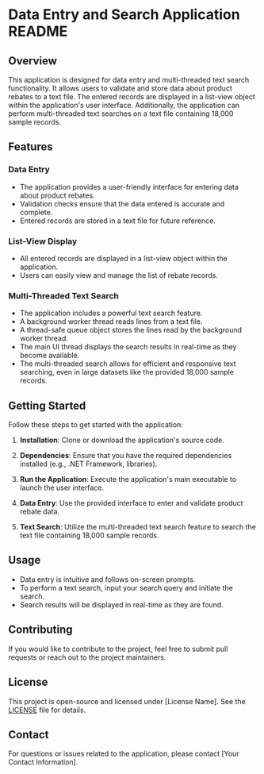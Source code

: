 
# Data Entry and Search Application README

## Overview

This application is designed for data entry and multi-threaded text search functionality. It allows users to validate and store data about product rebates to a text file. The entered records are displayed in a list-view object within the application's user interface. Additionally, the application can perform multi-threaded text searches on a text file containing 18,000 sample records.

## Features

### Data Entry

- The application provides a user-friendly interface for entering data about product rebates.
- Validation checks ensure that the data entered is accurate and complete.
- Entered records are stored in a text file for future reference.

### List-View Display

- All entered records are displayed in a list-view object within the application.
- Users can easily view and manage the list of rebate records.

### Multi-Threaded Text Search

- The application includes a powerful text search feature.
- A background worker thread reads lines from a text file.
- A thread-safe queue object stores the lines read by the background worker thread.
- The main UI thread displays the search results in real-time as they become available.
- The multi-threaded search allows for efficient and responsive text searching, even in large datasets like the provided 18,000 sample records.

## Getting Started

Follow these steps to get started with the application:

1. **Installation**: Clone or download the application's source code.

2. **Dependencies**: Ensure that you have the required dependencies installed (e.g., .NET Framework, libraries).

3. **Run the Application**: Execute the application's main executable to launch the user interface.

4. **Data Entry**: Use the provided interface to enter and validate product rebate data.

5. **Text Search**: Utilize the multi-threaded text search feature to search the text file containing 18,000 sample records.

## Usage

- Data entry is intuitive and follows on-screen prompts.
- To perform a text search, input your search query and initiate the search.
- Search results will be displayed in real-time as they are found.

## Contributing

If you would like to contribute to the project, feel free to submit pull requests or reach out to the project maintainers.

## License

This project is open-source and licensed under [License Name]. See the [LICENSE](LICENSE) file for details.

## Contact

For questions or issues related to the application, please contact [Your Contact Information].
